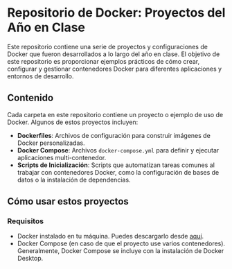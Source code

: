 # Repositorio de Docker: Proyectos del Año en Clase

Este repositorio contiene una serie de proyectos y configuraciones de Docker que fueron desarrollados a lo largo del año en clase. El objetivo de este repositorio es proporcionar ejemplos prácticos de cómo crear, configurar y gestionar contenedores Docker para diferentes aplicaciones y entornos de desarrollo.

## Contenido

Cada carpeta en este repositorio contiene un proyecto o ejemplo de uso de Docker. Algunos de estos proyectos incluyen:

- **Dockerfiles**: Archivos de configuración para construir imágenes de Docker personalizadas.
- **Docker Compose**: Archivos `docker-compose.yml` para definir y ejecutar aplicaciones multi-contenedor.
- **Scripts de Inicialización**: Scripts que automatizan tareas comunes al trabajar con contenedores Docker, como la configuración de bases de datos o la instalación de dependencias.

## Cómo usar estos proyectos

### Requisitos

- Docker instalado en tu máquina. Puedes descargarlo desde [aquí](https://www.docker.com/products/docker-desktop).
- Docker Compose (en caso de que el proyecto use varios contenedores). Generalmente, Docker Compose se incluye con la instalación de Docker Desktop.
